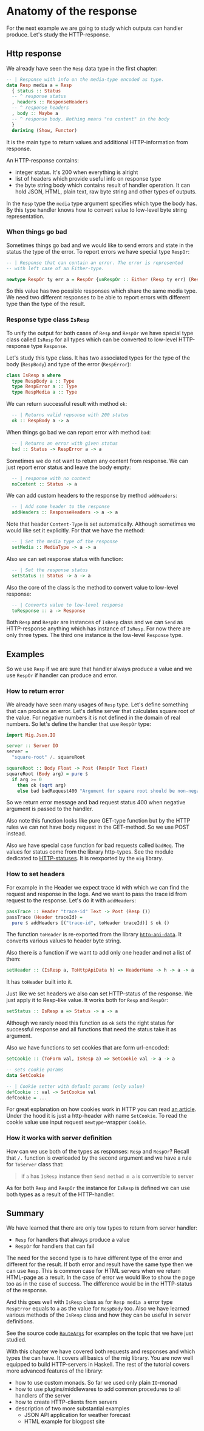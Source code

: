 # Anatomy of the response

For the next example we are going to study which outputs can
handler produce. Let's study the HTTP-response.

## Http response

We already have seen the `Resp` data type in the first chapter:

```haskell
-- | Response with info on the media-type encoded as type.
data Resp media a = Resp
  { status :: Status
  -- ^ response status
  , headers :: ResponseHeaders
  -- ^ response headers
  , body :: Maybe a
  -- ^ response body. Nothing means "no content" in the body
  }
  deriving (Show, Functor)
```

It is the main type to return values and additional HTTP-information
from response.

An HTTP-response contains:

* integer status. It's 200 when everything is alright
* list of headers which provide useful info on response type
* the byte string body which contains result of handler operation. It can
   hold JSON, HTML, plain text, raw byte string and other types of outputs.

In the `Resp` type the `media` type argument specifies which
type the body has. By this type handler knows how to convert value
to low-level byte string representation.

### When things go bad


Sometimes things go bad and we would like to send errors and
state in the status the type of the error. To report errors
we have special type `RespOr`:

``` haskell
-- | Response that can contain an error. The error is represented 
-- with left case of an Either-type.

newtype RespOr ty err a = RespOr {unRespOr :: Either (Resp ty err) (Resp ty a)}
```

So this value has two possible responses which share the same media type.
We need two different responses to be able to report errors with different 
type than the type of the result.

### Response type class `IsResp`

To unify the output for both cases of `Resp` and `RespOr` we have special type class called `IsResp` for
all types which can be converted to low-level HTTP-response type `Response`.

Let's study this type class.
It has two associated types for the type of the body (`RespBody`) and type of the error (`RespError`):

```haskell
class IsResp a where
  type RespBody a :: Type
  type RespError a :: Type
  type RespMedia a :: Type
```

We can return successful result with method `ok`:

```haskell
  -- | Returns valid repsonse with 200 status
  ok :: RespBody a -> a
```

When things go bad we can report error with method `bad`:

```haskell
  -- | Returns an error with given status
  bad :: Status -> RespError a -> a
```

Sometimes we do not want to return any content from response.
We can just report error status and leave the body empty:

```haskell
  -- | response with no content
  noContent :: Status -> a
```

We can add custom headers to the response by method `addHeaders`:

```haskell
  -- | Add some header to the response
  addHeaders :: ResponseHeaders -> a -> a
```

Note that header `Content-Type` is set automatically. Although sometimes
we would like set it explicitly. For that we have the method:

```haskell
  -- | Set the media type of the response
  setMedia :: MediaType -> a -> a
```

Also we can set response status with function:

```haskell
  -- | Set the response status
  setStatus :: Status -> a -> a
```


Also the core of the class is the method to convert value to low-level response:

```haskell
  -- | Converts value to low-level response
  toResponse :: a -> Response
```

Both `Resp` and `RespOr` are instances of `IsResp` class and 
we can `Send` as HTTP-response anything which has instance of `IsResp`.
For now there are only three types. The third one instance is the low-level `Response` type.

## Examples

So we use `Resp` if we are sure that handler always produce a value
and we use `RespOr` if handler can produce and error.

### How to return error

We already have seen many usages of `Resp` type. Let's define something
that can produce an error. Let's define server that calculates
square root of the value. For negative numbers it is not defined in the 
domain of real numbers. So let's define the handler that use `RespOr` type:

```haskell
import Mig.Json.IO

server :: Server IO
server = 
  "square-root" /. squareRoot

squareRoot :: Body Float -> Post (RespOr Text Float)
squareRoot (Body arg) = pure $
  if arg >= 0 
    then ok (sqrt arg)
    else bad badRequest400 "Argument for square root should be non-negative"
```

So we return error message and bad request status 400 when 
negative argument is passed to the handler.

Also note this function looks like pure GET-type function but by the HTTP rules
we can not have body request in the GET-method. So we use POST instead.


Also we have special case function for bad requests called `badReq`. The
values for status come from the library http-types. See the module dedicated
to [HTTP-statuses](https://hackage.haskell.org/package/http-types-0.12.3/docs/Network-HTTP-Types-Status.html#t:Status).
It is reexported by the `mig` library.

### How to set headers

For example in the Header we expect trace id with which we can 
find the request and response in the logs. And we want to pass the
trace id from request to the response. Let's do it with `addHeaders`:


```haskell
passTrace :: Header "trace-id" Text -> Post (Resp ())
passTrace (Header traceId) =  
  pure $ addHeaders [("trace-id", toHeader traceId)] $ ok ()
```

The function `toHeader` is re-exported from the library [`http-api-data`](https://hackage.haskell.org/package/http-api-data-0.5/docs/Web-HttpApiData.html).
It converts various values to header byte string.

Also there is a function if we want to add only one header and not a list of them:

```haskell
setHeader :: (IsResp a, ToHttpApiData h) => HeaderName -> h -> a -> a
```

It has `toHeader` built into it.

Just like we set headers we also can set HTTP-status of the response.
We just apply it to Resp-like value. It works both for `Resp` and `RespOr`:

```haskell
setStatus :: IsResp a => Status -> a -> a
```

Although we rarely need this function as `ok` sets the right status 
for successful response and all functions that need the status take it as argument.

Also we have functions to set cookies that are form url-encoded:

```haskell
setCookie :: (ToForm val, IsResp a) => SetCookie val -> a -> a

-- sets cookie params
data SetCookie 

-- | Cookie setter with default params (only value)
defCookie :: val -> SetCookie val
defCookie = ...
```

For great explanation on how cookies work in HTTP you can read [an article](https://web.archive.org/web/20170122122852/https://www.nczonline.net/blog/2009/05/05/http-cookies-explained/).
Under the hood it is just a http-header with name `SetCookie`.
To read the cookie value use input request `newtype`-wrapper `Cookie`.

### How it works with server definition

How can we use both of the types as responses: `Resp` and `RespOr`?
Recall that `/.` function is overloaded by the second argument and
we have a rule for `ToServer` class that:

> if `a` has `IsResp` instance then `Send method m a` is convertible to server

As for both `Resp` and `RespOr` the instance for `IsResp` is defined we can use
both types as a result of the HTTP-handler.

## Summary

We have learned that there are only tow types to return from server handler:

* `Resp` for handlers that always produce a value
* `RespOr` for handlers that can fail

The need for the second type is to have different type of the error 
and different for the result. If both error and result have the same 
type then we can use `Resp`. This is common case for HTML servers when we
return HTML-page as a result. In the case of error we would like to show the page too
as in the case of success. The difference would be in the HTTP-status of the response.

And this goes well with `IsResp` class as for `Resp media a` error type `RespError`
equals to `a` as the value for `RespBody` too.
Also we have learned various methods of the `IsResp` class and how they 
can be useful in server definitions.

See the source code [`RouteArgs`](https://github.com/anton-k/mig/blob/main/examples/mig-example-apps/RouteArgs/Main.hs)
for examples on the topic that we have just studied.

With this chapter we have covered both requests and responses and which types the can 
have. 
It covers all basics of the mig library. You are now well equipped to build
HTTP-servers in Haskell. The rest of the tutorial covers more advanced features of the library:

* how to use custom monads. So far we used only plain `IO`-monad
* how to use plugins/middlewares to add common procedures to all handlers of the server
* how to create HTTP-clients from servers
* description of two more substantial examples
    * JSON API application for weather forecast
    * HTML example for blogpost site

